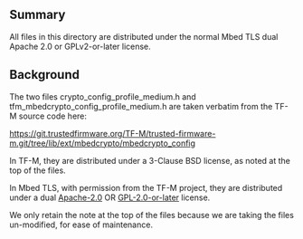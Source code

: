 Summary
-------

All files in this directory are distributed under the normal Mbed TLS dual Apache 2.0 or GPLv2-or-later
license.

Background
-----------

The two files crypto_config_profile_medium.h and tfm_mbedcrypto_config_profile_medium.h
are taken verbatim from the TF-M source code here:

https://git.trustedfirmware.org/TF-M/trusted-firmware-m.git/tree/lib/ext/mbedcrypto/mbedcrypto_config

In TF-M, they are distributed under a 3-Clause BSD license, as noted at the top of the files.

In Mbed TLS, with permission from the TF-M project, they are distributed under a dual [Apache-2.0](https://spdx.org/licenses/Apache-2.0.html) OR [GPL-2.0-or-later](https://spdx.org/licenses/GPL-2.0-or-later.html) license.

We only retain the note at the top of the files because we are taking the files un-modified, for ease of
maintenance.
